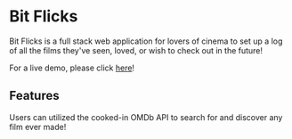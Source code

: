 # Bit Flicks

Bit Flicks is a full stack web application for lovers of cinema to set up a log of all the films they've seen, loved, or wish to check out in the future!

For a live demo, please click [here](http://bit-flicks.herokuapp.com/)!

## Features

Users can utilized the cooked-in OMDb API to search for and discover any film ever made!

